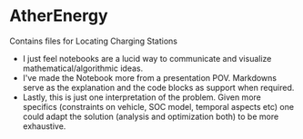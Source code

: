 # AtherEnergy

Contains files for Locating Charging Stations

- I just feel notebooks are a lucid way to communicate and visualize mathematical/algorithmic ideas. 
- I've made the Notebook more from a presentation POV. Markdowns serve as the explanation and the code blocks as support when required.
- Lastly, this is just one interpretation of the problem. Given more specifics (constraints on vehicle, SOC model, temporal aspects etc)
one could adapt the solution (analysis and optimization both) to be more exhaustive.

